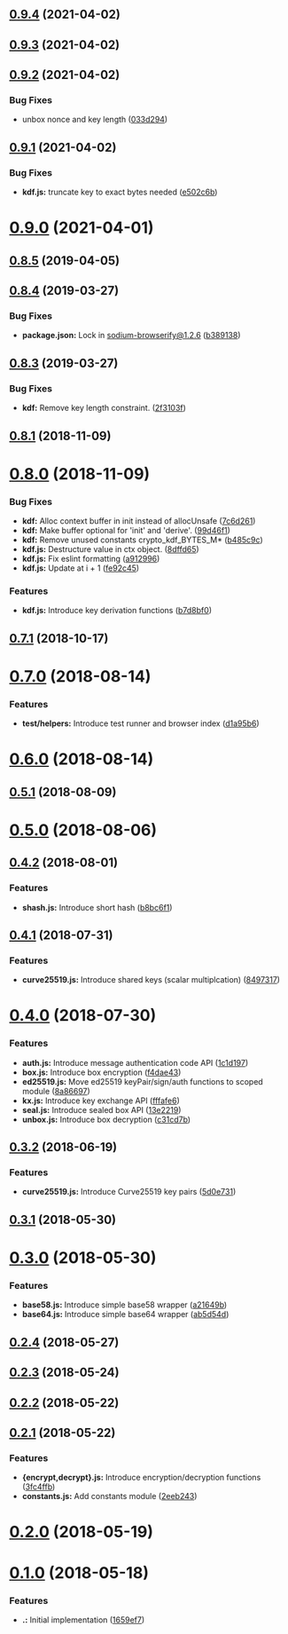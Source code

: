 ## [0.9.4](https://github.com/AraBlocks/ara-crypto/compare/0.9.3...0.9.4) (2021-04-02)



## [0.9.3](https://github.com/AraBlocks/ara-crypto/compare/0.9.2...0.9.3) (2021-04-02)



## [0.9.2](https://github.com/AraBlocks/ara-crypto/compare/0.9.1...0.9.2) (2021-04-02)


### Bug Fixes

* unbox nonce and key length ([033d294](https://github.com/AraBlocks/ara-crypto/commit/033d2944e50e2d9e10d6157bd851da5812c946b7))



## [0.9.1](https://github.com/AraBlocks/ara-crypto/compare/0.9.0...0.9.1) (2021-04-02)


### Bug Fixes

* **kdf.js:** truncate key to exact bytes needed ([e502c6b](https://github.com/AraBlocks/ara-crypto/commit/e502c6befd4ed4bd8a3505c22feff351f3d3e833))



# [0.9.0](https://github.com/AraBlocks/ara-crypto/compare/0.8.5...0.9.0) (2021-04-01)



## [0.8.5](https://github.com/AraBlocks/ara-crypto/compare/0.8.4...0.8.5) (2019-04-05)



## [0.8.4](https://github.com/AraBlocks/ara-crypto/compare/0.8.3...0.8.4) (2019-03-27)


### Bug Fixes

* **package.json:** Lock in sodium-browserify@1.2.6 ([b389138](https://github.com/AraBlocks/ara-crypto/commit/b389138b345e26679f11f6606b2db6ff0e51345c))



## [0.8.3](https://github.com/AraBlocks/ara-crypto/compare/0.8.1...0.8.3) (2019-03-27)


### Bug Fixes

* **kdf:** Remove key length constraint. ([2f3103f](https://github.com/AraBlocks/ara-crypto/commit/2f3103f58cd9cf905e620511a865e3aab6fc263a))



## [0.8.1](https://github.com/AraBlocks/ara-crypto/compare/0.8.0...0.8.1) (2018-11-09)



# [0.8.0](https://github.com/AraBlocks/ara-crypto/compare/0.7.1...0.8.0) (2018-11-09)


### Bug Fixes

* **kdf:** Alloc context buffer in init instead of allocUnsafe ([7c6d261](https://github.com/AraBlocks/ara-crypto/commit/7c6d2612fbcec7a380e9366bd20d3a6ce6dd9d51))
* **kdf:** Make buffer optional for 'init' and 'derive'. ([99d46f1](https://github.com/AraBlocks/ara-crypto/commit/99d46f1f4ea7ba4e20204aa06887b96b740478ae))
* **kdf:** Remove unused constants crypto_kdf_BYTES_M* ([b485c9c](https://github.com/AraBlocks/ara-crypto/commit/b485c9c183e231d540a4fa708381686a3d9738df))
* **kdf.js:** Destructure value in ctx object. ([8dffd65](https://github.com/AraBlocks/ara-crypto/commit/8dffd65422da463cce38cdd5208891d8b61ed5d2))
* **kdf.js:** Fix eslint formatting ([a912996](https://github.com/AraBlocks/ara-crypto/commit/a9129967c569471febf0cb0c3ca9d2d883a1ebd1))
* **kdf.js:** Update at i + 1 ([fe92c45](https://github.com/AraBlocks/ara-crypto/commit/fe92c450ed3ae67bf7ec1ec9905349b9b9f2ef00))


### Features

* **kdf.js:** Introduce key derivation functions ([b7d8bf0](https://github.com/AraBlocks/ara-crypto/commit/b7d8bf03dc5ec2c302930f017778ff397e0e8f92))



## [0.7.1](https://github.com/AraBlocks/ara-crypto/compare/0.7.0...0.7.1) (2018-10-17)



# [0.7.0](https://github.com/AraBlocks/ara-crypto/compare/0.6.0...0.7.0) (2018-08-14)


### Features

* **test/helpers:** Introduce test runner and browser index ([d1a95b6](https://github.com/AraBlocks/ara-crypto/commit/d1a95b6043c584631f911f7bebbf288708ad2690))



# [0.6.0](https://github.com/AraBlocks/ara-crypto/compare/0.5.1...0.6.0) (2018-08-14)



## [0.5.1](https://github.com/AraBlocks/ara-crypto/compare/0.5.0...0.5.1) (2018-08-09)



# [0.5.0](https://github.com/AraBlocks/ara-crypto/compare/0.4.2...0.5.0) (2018-08-06)



## [0.4.2](https://github.com/AraBlocks/ara-crypto/compare/0.4.1...0.4.2) (2018-08-01)


### Features

* **shash.js:** Introduce short hash ([b8bc6f1](https://github.com/AraBlocks/ara-crypto/commit/b8bc6f10fab38ef2ae77e970d63b5f5ac0e03938))



## [0.4.1](https://github.com/AraBlocks/ara-crypto/compare/0.4.0...0.4.1) (2018-07-31)


### Features

* **curve25519.js:** Introduce shared keys (scalar multiplcation) ([8497317](https://github.com/AraBlocks/ara-crypto/commit/84973176e35d269c08ef360f2cf895717edf0d5d))



# [0.4.0](https://github.com/AraBlocks/ara-crypto/compare/0.3.2...0.4.0) (2018-07-30)


### Features

* **auth.js:** Introduce message authentication code API ([1c1d197](https://github.com/AraBlocks/ara-crypto/commit/1c1d1976d193929eac01cc148db6258a6b028708))
* **box.js:** Introduce box encryption ([f4dae43](https://github.com/AraBlocks/ara-crypto/commit/f4dae4339872ec512a9546d6c76f6accab3413fd))
* **ed25519.js:** Move ed25519 keyPair/sign/auth functions to scoped module ([8a86697](https://github.com/AraBlocks/ara-crypto/commit/8a8669718f7b34a48c674c6f9776262ebcdae468))
* **kx.js:** Introduce key exchange API ([fffafe6](https://github.com/AraBlocks/ara-crypto/commit/fffafe6bfd738271b9954c1f8e93fb3e9515ec43))
* **seal.js:** Introduce sealed box API ([13e2219](https://github.com/AraBlocks/ara-crypto/commit/13e2219cc0e264b75ecd857bda8fc2210ea5b02c))
* **unbox.js:** Introduce box decryption ([c31cd7b](https://github.com/AraBlocks/ara-crypto/commit/c31cd7b3d8e10cb85d7be07dba6206e3a59207aa))



## [0.3.2](https://github.com/AraBlocks/ara-crypto/compare/0.3.1...0.3.2) (2018-06-19)


### Features

* **curve25519.js:** Introduce Curve25519 key pairs ([5d0e731](https://github.com/AraBlocks/ara-crypto/commit/5d0e73175b53d86edaf53ea5ba36b8c8eef8cc54))



## [0.3.1](https://github.com/AraBlocks/ara-crypto/compare/0.3.0...0.3.1) (2018-05-30)



# [0.3.0](https://github.com/AraBlocks/ara-crypto/compare/0.2.4...0.3.0) (2018-05-30)


### Features

* **base58.js:** Introduce simple base58 wrapper ([a21649b](https://github.com/AraBlocks/ara-crypto/commit/a21649bcc85937230a688b3232d4d8cd48937058))
* **base64.js:** Introduce simple base64 wrapper ([ab5d54d](https://github.com/AraBlocks/ara-crypto/commit/ab5d54d47b84382253bc562665ad0cfee4a52115))



## [0.2.4](https://github.com/AraBlocks/ara-crypto/compare/0.2.3...0.2.4) (2018-05-27)



## [0.2.3](https://github.com/AraBlocks/ara-crypto/compare/0.2.2...0.2.3) (2018-05-24)



## [0.2.2](https://github.com/AraBlocks/ara-crypto/compare/0.2.1...0.2.2) (2018-05-22)



## [0.2.1](https://github.com/AraBlocks/ara-crypto/compare/0.2.0...0.2.1) (2018-05-22)


### Features

* **{encrypt,decrypt}.js:** Introduce encryption/decryption functions ([3fc4ffb](https://github.com/AraBlocks/ara-crypto/commit/3fc4ffb00bcd8a7d17dee992d79d112c66345cab))
* **constants.js:** Add constants module ([2eeb243](https://github.com/AraBlocks/ara-crypto/commit/2eeb243472496984c55919c1b3f53a186321c3a9))



# [0.2.0](https://github.com/AraBlocks/ara-crypto/compare/0.1.0...0.2.0) (2018-05-19)



# [0.1.0](https://github.com/AraBlocks/ara-crypto/compare/1659ef791abf177070ba484941fb1d9627467f83...0.1.0) (2018-05-18)


### Features

* **.:** Initial implementation ([1659ef7](https://github.com/AraBlocks/ara-crypto/commit/1659ef791abf177070ba484941fb1d9627467f83))



